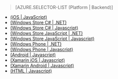 ﻿> [AZURE.SELECTOR-LIST (Platform | Backend)]
- [(iOS | JavaScript)](/pt-br/documentation/articles/mobile-services-ios-validate-modify-data-server-scripts/)
- [(Windows Store C# | .NET)](/pt-br/documentation/articles/mobile-services-dotnet-backend-windows-store-dotnet-validate-modify-data/)
- [(Windows Store C# | Javascript)](/pt-br/documentation/articles/mobile-services-windows-store-dotnet-validate-modify-data-server-scripts/)
- [(Windows Store JavaScript | .NET)](/pt-br/documentation/articles/mobile-services-dotnet-backend-windows-store-javascript-validate-modify-data/)
- [(Windows Store JavaScript | Javascript)](/pt-br/documentation/articles/mobile-services-windows-store-javascript-validate-modify-data-server-scripts/)
- [(Windows Phone | .NET)](/pt-br/documentation/articles/mobile-services-dotnet-backend-windows-phone-validate-modify-data/)
- [(Windows Phone | Javascript)](/pt-br/documentation/articles/mobile-services-windows-phone-validate-modify-data-server-scripts/)
- [(Android | Javascript)](/pt-br/documentation/articles/mobile-services-android-validate-modify-data-server-scripts/)
- [(Xamarin iOS | Javascript)](/pt-br/documentation/articles/partner-xamarin-mobile-services-ios-validate-modify-data-server-scripts/)
- [(Xamarin Android | Javascript)](/pt-br/documentation/articles/partner-xamarin-mobile-services-android-validate-modify-data-server-scripts/)
- [(HTML | Javascript)](/pt-br/documentation/articles/mobile-services-html-validate-modify-data-server-scripts/)

<!--HONumber=42-->
